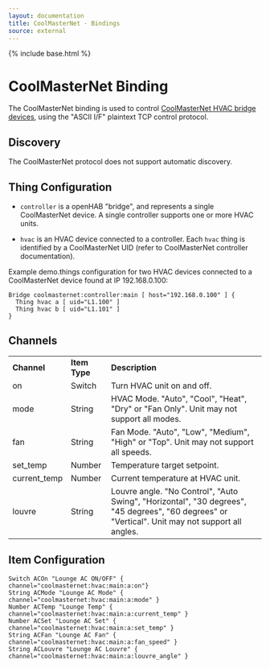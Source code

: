 ```yaml
---
layout: documentation
title: CoolMasterNet - Bindings
source: external
---
```


<!-- Attention authors: Do not edit directly. Please add your changes to the appropriate source repository -->

{% include base.html %}

# CoolMasterNet Binding

The CoolMasterNet binding is used to control [CoolMasterNet HVAC bridge devices](https://coolautomation.com/products/coolmasternet/), using the "ASCII I/F" plaintext TCP control protocol.

## Discovery

The CoolMasterNet protocol does not support automatic discovery.

## Thing Configuration

* `controller` is a openHAB "bridge", and represents a single CoolMasterNet device. A single controller supports one or more HVAC units.

* `hvac` is an HVAC device connected to a controller. Each `hvac` thing is identified by a CoolMasterNet UID (refer to CoolMasterNet controller documentation).

Example demo.things configuration for two HVAC devices connected to a CoolMasterNet device found at IP 192.168.0.100:

```
Bridge coolmasternet:controller:main [ host="192.168.0.100" ] {
  Thing hvac a [ uid="L1.100" ]
  Thing hvac b [ uid="L1.101" ]
}
```

## Channels

<table>
	<tr><td><b>Channel</b></td><td><b>Item Type</b></td><td><b>Description</b></td></tr>
	<tr>
		<td>on</td>
		<td>Switch</td>
		<td>Turn HVAC unit on and off.</td>
	</tr>
	<tr>
		<td>mode</td>
		<td>String</td>
		<td>HVAC Mode. "Auto", "Cool", "Heat", "Dry" or "Fan Only". Unit may not support all modes.</td>
	</tr>
	<tr>
		<td>fan</td>
		<td>String</td>
		<td>Fan Mode. "Auto", "Low", "Medium", "High" or "Top". Unit may not support all speeds.</td>
	</tr>
	<tr>
		<td>set_temp</td>
		<td>Number</td>
		<td>Temperature target setpoint.</td>
	</tr>
	<tr>
		<td>current_temp</td>
		<td>Number</td>
		<td>Current temperature at HVAC unit.</td>
	</tr>
	<tr>
		<td>louvre</td>
		<td>String</td>
		<td>Louvre angle. "No Control", "Auto Swing", "Horizontal", "30 degrees", "45 degrees", "60 degrees" or "Vertical". Unit may not support all angles.</td>
	</tr>
</table>

## Item Configuration

```
Switch ACOn "Lounge AC ON/OFF" { channel="coolmasternet:hvac:main:a:on"}
String ACMode "Lounge AC Mode" { channel="coolmasternet:hvac:main:a:mode" }
Number ACTemp "Lounge Temp" { channel="coolmasternet:hvac:main:a:current_temp" }
Number ACSet "Lounge AC Set" { channel="coolmasternet:hvac:main:a:set_temp" }
String ACFan "Lounge AC Fan" { channel="coolmasternet:hvac:main:a:fan_speed" }
String ACLouvre "Lounge AC Louvre" { channel="coolmasternet:hvac:main:a:louvre_angle" }
```
